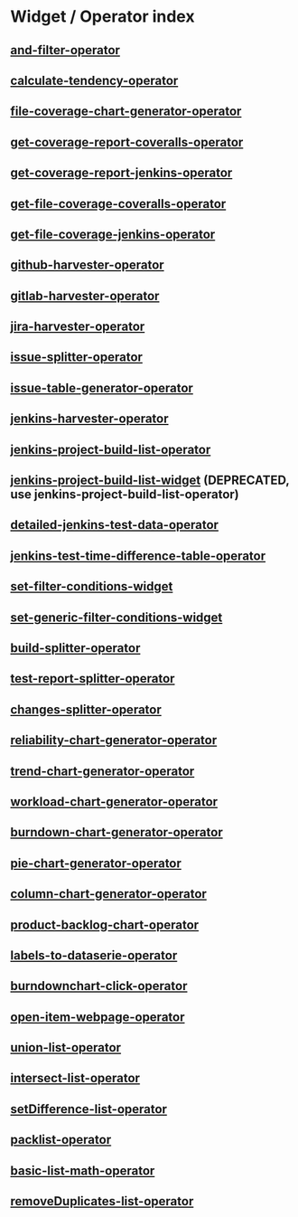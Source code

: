 # Widget / Operator index


## [and-filter-operator](./and-filter-operator)

## [calculate-tendency-operator](./calculate-tendency-operator)

## [file-coverage-chart-generator-operator](./file-coverage-chart-generator-operator)

## [get-coverage-report-coveralls-operator](./get-coverage-report-coveralls-operator)

## [get-coverage-report-jenkins-operator](./get-coverage-report-jenkins-operator)

## [get-file-coverage-coveralls-operator](./get-file-coverage-coveralls-operator)

## [get-file-coverage-jenkins-operator](./get-file-coverage-jenkins-operator)

## [github-harvester-operator](./github-harvester-operator)

## [gitlab-harvester-operator](./gitlab-harvester-operator)

## [jira-harvester-operator](./jira-harvester-operator)

## [issue-splitter-operator](./issue-splitter-operator)

## [issue-table-generator-operator](./issue-table-generator-operator)

## [jenkins-harvester-operator](./jenkins-harvester-operator)

## [jenkins-project-build-list-operator](./jenkins-project-build-list-widget)

## [jenkins-project-build-list-widget](./jenkins-project-build-list-widget) (DEPRECATED, use jenkins-project-build-list-operator)

## [detailed-jenkins-test-data-operator](./detailed-jenkins-test-data-operator)

## [jenkins-test-time-difference-table-operator](./jenkins-test-time-difference-table-operator)

## [set-filter-conditions-widget](./set-filter-conditions-widget)

## [set-generic-filter-conditions-widget](./set-generic-filter-conditions-widget)

## [build-splitter-operator](./build-splitter-operator)

## [test-report-splitter-operator](./test-report-splitter-operator)

## [changes-splitter-operator](./changes-splitter-operator)

## [reliability-chart-generator-operator](./reliability-chart-generator-operator)

## [trend-chart-generator-operator](./trend-chart-generator-operator)

## [workload-chart-generator-operator](./workload-chart-generator-operator)

## [burndown-chart-generator-operator](./burndown-chart-generator-operator)

## [pie-chart-generator-operator](./pie-chart-generator-operator)

## [column-chart-generator-operator](./column-chart-generator-operator)

## [product-backlog-chart-operator](./product-backlog-chart-operator)

## [labels-to-dataserie-operator](./labels-to-dataserie-operator)

## [burndownchart-click-operator](./burndownchart-click-operator)

## [open-item-webpage-operator](./open-item-webpage-operator)

## [union-list-operator](./union-list-operator)

## [intersect-list-operator](./intersect-list-operator)

## [setDifference-list-operator](./setDifference-list-operator)

## [packlist-operator](./packlist-operator)

## [basic-list-math-operator](./BasicListMathOperator)

## [removeDuplicates-list-operator](./removeDuplicates-list-operator)